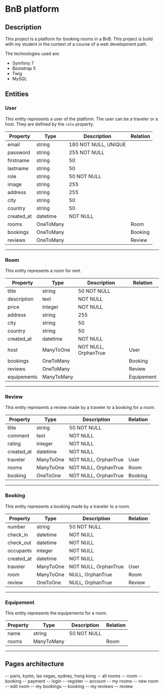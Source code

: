 # BnB platform

## Description

This project is a platform for booking rooms in a BnB.
This project is build with my student in the context of a course of a web development path.

The technologies used are:

- Symfony 7
- Bootstrap 5
- Twig
- MySQL

## Entities

### User

This entity represents a user of the platform. The user can be a traveler or a host. They are defined by the `role` property.

| Property   | Type      | Description          | Relation |
| ---------- | --------- | -------------------- | -------- |
| email      | string    | 180 NOT NULL, UNIQUE |          |
| password   | string    | 255 NOT NULL         |          |
| firstname  | string    | 50                   |          |
| lastname   | string    | 50                   |          |
| role       | string    | 50 NOT NULL          |          |
| image      | string    | 255                  |          |
| address    | string    | 255                  |          |
| city       | string    | 50                   |          |
| country    | string    | 50                   |          |
| created_at | datetime  | NOT NULL             |          |
| rooms      | OneToMany |                      | Room     |
| bookings   | OneToMany |                      | Booking  |
| reviews    | OneToMany |                      | Review   |

---

### Room

This entity represents a room for rent.

| Property    | Type       | Description          | Relation  |
| ----------- | ---------- | -------------------- | --------- |
| title       | string     | 50 NOT NULL          |           |
| description | text       | NOT NULL             |           |
| price       | integer    | NOT NULL             |           |
| address     | string     | 255                  |           |
| city        | string     | 50                   |           |
| country     | string     | 50                   |           |
| created_at  | datetime   | NOT NULL             |           |
| host        | ManyToOne  | NOT NULL, OrphanTrue | User      |
| bookings    | OneToMany  |                      | Booking   |
| reviews     | OneToMany  |                      | Review    |
| equipements  | ManyToMany |                      | Equipement |

---

### Review

This entity represents a review made by a traveler to a booking for a room.

| Property   | Type      | Description          | Relation |
| ---------- | --------- | -------------------- | -------- |
| title      | string    | 50 NOT NULL          |          |
| comment    | text      | NOT NULL             |          |
| rating     | integer   | NOT NULL             |          |
| created_at | datetime  | NOT NULL             |          |
| traveler   | ManyToOne | NOT NULL, OrphanTrue | User     |
| rooms      | ManyToOne | NOT NULL, OrphanTrue | Room     |
| booking    | OneToOne  | NOT NULL, OrphanTrue | Booking  |

---

### Booking

This entity represents a booking made by a traveler to a room.

| Property   | Type      | Description          | Relation |
| ---------- | --------- | -------------------- | -------- |
| number     | string    | 50 NOT NULL          |          |
| check_in   | datetime  | NOT NULL             |          |
| check_out  | datetime  | NOT NULL             |          |
| occupants  | integer   | NOT NULL             |          |
| created_at | datetime  | NOT NULL             |          |
| traveler   | ManyToOne | NOT NULL, OrphanTrue | User     |
| room       | ManyToOne | NULL, OrphanTrue     | Room     |
| review     | OneToOne  | NULL, OrphanTrue     | Review   |

---

### Equipement

This entity represents the equipements for a room.

| Property | Type       | Description | Relation |
| -------- | ---------- | ----------- | -------- |
| name     | string     | 50 NOT NULL |          |
| rooms    | ManyToMany |             | Room     |

---

## Pages architecture

-- paris, kyoto, las vegas, sydney, hong kong
    -- all rooms
        -- room
            -- booking
                -- payment
-- login
-- register
-- account
    -- my rooms
        -- new room
        -- edit room
    -- my bookings
        -- booking
    -- my reviews
        -- review
